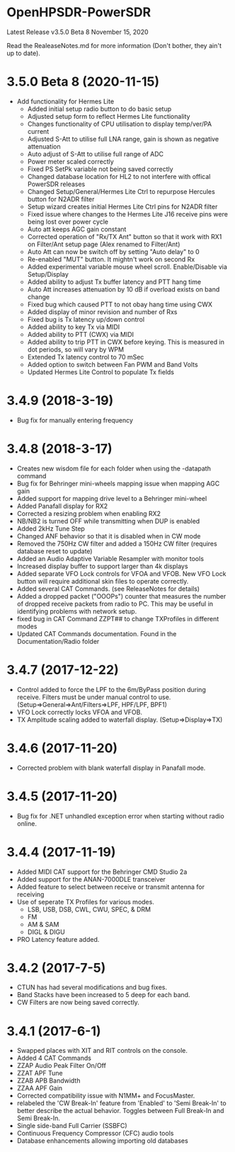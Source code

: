 # OpenHPSDR-PowerSDR

Latest Release v3.5.0 Beta 8 November 15, 2020

Read the RealeaseNotes.md for more information (Don't bother, they ain't up to date).

# 3.5.0 Beta 8 (2020-11-15)
- Add functionality for Hermes Lite
  - Added initial setup radio button to do basic setup
  - Adjusted setup form to reflect Hermes Lite functionality
  - Changes functionality of CPU utilisation to display temp/ver/PA current
  - Adjusted S-Att to utilise full LNA range, gain is shown as negative attenuation
  - Auto adjust of S-Att to utilise full range of ADC
  - Power meter scaled correctly
  - Fixed PS SetPk variable not being saved correctly
  - Changed database location for HL2 to not interfere with offical PowerSDR releases
  - Changed Setup/General/Hermes Lite Ctrl to repurpose Hercules button for N2ADR filter
  - Setup wizard creates initial Hermes Lite Ctrl pins for N2ADR filter
  - Fixed issue where changes to the Hermes Lite J16 receive pins were being lost over power cycle
  - Auto att keeps AGC gain constant
  - Corrected operation of "Rx/TX Ant" button so that it work with RX1 on Filter/Ant setup page (Alex renamed to Filter/Ant)  
  - Auto Att can now be switch off by setting "Auto delay" to 0
  - Re-enabled "MUT" button. It mightn't work on second Rx
  - Added experimental variable mouse wheel scroll. Enable/Disable via Setup/Display
  - Added ability to adjust Tx buffer latency and PTT hang time
  - Auto Att increases attenuation by 10 dB if overload exists on band change
  - Fixed bug which caused PTT to not obay hang time using CWX
  - Added display of minor revision and number of Rxs
  - Fixed bug is Tx latency up/down control
  - Added ability to key Tx via MIDI
  - Added ability to PTT (CWX) via MIDI
  - Added ability to trip PTT in CWX before keying. This is measured in dot periods, so will vary by WPM
  - Extended Tx latency control to 70 mSec 
  - Added option to switch between Fan PWM and Band Volts
  - Updated Hermes Lite Control to populate Tx fields
  
# 3.4.9 (2018-3-19)
- Bug fix for manually entering frequency

# 3.4.8 (2018-3-17)
- Creates new wisdom file for each folder when using the -datapath command
- Bug fix for Behringer mini-wheels mapping issue when mapping AGC gain
- Added support for mapping drive level to a Behringer mini-wheel
- Added Panafall display for RX2
- Corrected a resizing problem when enabling RX2
- NB/NB2 is turned OFF while transmitting when DUP is enabled
- Added 2kHz Tune Step
- Changed ANF behavior so that it is disabled when in CW mode
- Removed the 750Hz CW filter and added a 150Hz CW filter (requires database reset to update)
- Added an Audio Adaptive Variable Resampler with monitor tools
- Increased display buffer to support larger than 4k displays
- Added separate VFO Lock controls for VFOA and VFOB. New VFO Lock button will require additional skin files to operate correctly.
- Added several CAT Commands. (see ReleaseNotes for details)
- Added a dropped packet ("OOOPs") counter that measures the number of dropped receive packets from radio to PC. This may be useful in identifying problems with network setup.
- fixed bug in CAT Command ZZPT## to change TXProfiles in different modes
- Updated CAT Commands documentation. Found in the Documentation/Radio folder

# 3.4.7 (2017-12-22)
- Control added to force the LPF to the 6m/ByPass position during receive. Filters must be under manual control to use. (Setup=>General=>Ant/Filters=>LPF, HPF/LPF, BPF1)
- VFO Lock correctly locks VFOA and VFOB.
- TX Amplitude scaling added to waterfall display. (Setup=>Display=>TX)

# 3.4.6 (2017-11-20)
- Corrected problem with blank waterfall display in Panafall mode.

# 3.4.5 (2017-11-20)
- Bug fix for .NET unhandled exception error when starting without radio online.

# 3.4.4 (2017-11-19)
- Added MIDI CAT support for the Behringer CMD Studio 2a
- Added support for the ANAN-7000DLE transceiver
- Added feature to select between receive or transmit antenna for receiving
- Use of seperate TX Profiles for various modes. 
  - LSB, USB, DSB, CWL, CWU, SPEC, & DRM 
  - FM
  - AM & SAM 
  - DIGL & DIGU
- PRO Latency feature added.

# 3.4.2 (2017-7-5)
- CTUN has had several modifications and bug fixes.
- Band Stacks have been increased to 5 deep for each band.
- CW Filters are now being saved correctly.

# 3.4.1 (2017-6-1)
- Swapped places with XIT and RIT controls on the console.
- Added 4 CAT Commands
 - ZZAP Audio Peak Filter On/Off
 - ZZAT APF Tune
 - ZZAB APB Bandwidth
 - ZZAA APF Gain
- Corrected compatibility issue with N1MM+ and FocusMaster.
- relabeled the 'CW Break-In' feature from 'Enabled' to 'Semi Break-In' to better describe the actual behavior. Toggles between Full Break-In and Semi Break-In.
- Single side-band Full Carrier (SSBFC)
- Continuous Frequency Compressor (CFC) audio tools
- Database enhancements allowing importing old databases

